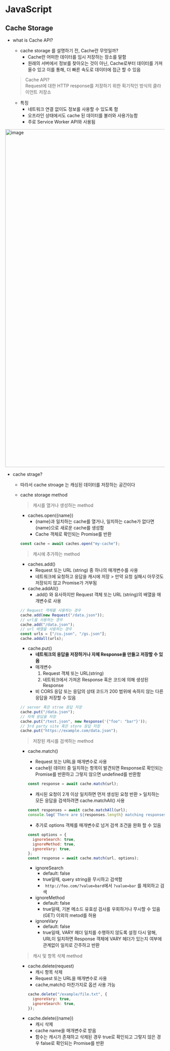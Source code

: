 # JavaScript

## Cache Storage

- what is Cache API?

  - cache storage 를 설명하기 전, Cache란 무엇일까?
    - Cache란 어떠한 데이터를 임시 저장하는 장소를 말함
    - 원래의 서버에서 정보를 찾아오는 것이 아닌, Cache로부터 데이터를 가져올수 있고 이를 통해, 더 빠른 속도로 데이터에 접근 할 수 있음

  > Cache API? <br/>
  > Request에 대한 HTTP response를 저장하기 위한 획기적인 방식의 클라이언트 저장소

  - 특징
    - 네트워크 연결 없이도 정보를 사용할 수 있도록 함
    - 오프라인 상태에서도 cache 된 데이터를 불러와 사용가능함
    - 주로 Service Worker API와 사용됨

<img width="1068" alt="image" src="https://github.com/CS-TeamStudy/CS_Study_for_Interview/assets/125563995/d7d04e8a-0b97-4ad0-b07b-dbb1f2f5602b">

- cache strage?

  - 따라서 cache stroage 는 캐싱된 데이터를 저장하는 공간이다
  - cache storage method

    > 캐시를 열거나 생성하는 method

    - caches.open({name})
      - {name}과 일치하는 cache를 열거나, 일치하는 cache가 없다면 {name}으로 새로운 cache를 생성함
      - Cache 객체로 확인되는 Promise를 반환

    ```javascript
    const cache = await caches.open("my-cache");
    ```

    > 캐시에 추가하는 method

    - caches.add()
      - Request 또는 URL (string) 중 하나의 매개변수를 사용
      - 네트워크에 요청하고 응답을 캐시에 저장 > 만약 요청 실패시 아무것도 저장되지 않고 Promise가 거부됨
    - cache.addAll()
      - .add() 와 유사하지만 Request 객체 또는 URL (string)의 배열을 매개변수로 사용

    ```javascript
    // Request 객체를 사용하는 경우
    cache.add(new Request("/data.json"));
    // url을 사용하는 경우
    cache.add("/data.json");
    // url 배열을 사용하는 경우
    const urls = ["/cu.json", "/gs.json"];
    cache.addall(urls);
    ```

    - cache.put()
      - **네트워크의 응답을 저장하거나 자체 Response을 만들고 저장할 수 있음**
      - 매개변수
        1. Request 객체 또는 URL(string)
        2. 네트워크에서 가져온 Response 혹은 코드에 의해 생성된 Response
      - 비 CORS 응답 또는 응답의 상태 코드가 200 범위에 속하지 않는 다른 응답을 저장할 수 있음

    ```javascript
    // server 혹은 stroe 응답 저장
    cache.put("/data.json");
    // 자체 응답을 저장
    cache.put("/test.json", new Response('{"foo": "bar"}'));
    // 3rd party site 혹은 store 응답 저장
    cache.put("https://example.com/data.json");
    ```

    > 저장된 캐시를 검색하는 method

    - cache.match()

      - Request 또는 URL을 매개변수로 사용
      - cache된 데이터 중 일치하는 항목이 발견되면 Response로 확인되는 Promise를 반환하고 그렇지 않으면 undefined를 반환함

      ```javascript
      const response = await cache.match(url);
      ```

      - 캐시된 요청이 2개 이상 일치하면 먼저 생성된 요청 반환 > 일치하는 모든 응답을 검색하려면 cache.matchAll() 사용

      ```javascript
      const responses = await cache.matchAll(url);
      console.log(`There are ${responses.length} matching responses.`);
      ```

      - 추가로 options 객체를 매개변수로 넘겨 검색 조건을 완화 할 수 있음

      ```javascript
      const options = {
        ignoreSearch: true,
        ignoreMethod: true,
        ignoreVary: true,
      };
      const response = await cache.match(url, options);
      ```

      - ignoreSearch
        - default: false
        - true일때, query string을 무시하고 검색함
        - ` http://foo.com/?value=bard`에서 `?value=bar` 를 제외하고 검색
      - ignoreMethod
        - default: false
        - true일때, 기본 메소드 유효성 검사를 우회하거나 무시할 수 있음 (GET) 이외의 metod를 허용
      - ignoreVary
        - default: false
        - true일때, VARY 헤더 일치를 수행하지 않도록 설정 다시 말해, URL이 일치하면 Response 객체에 VARY 헤더가 있는지 여부에 관계없이 일치로 간주하고 반환

    > 캐시 및 항목 삭제 method

    - cache.delete(request)
      - 캐시 항목 삭제
      - Request 또는 URL을 매개변수로 사용
      - cache,match() 마찬가지로 옵션 사용 가능
      ```javascript
      cache.delete("/example/file.txt", {
        ignoreVary: true,
        ignoreSearch: true,
      });
      ```
    - cache.delete({name})
      - 캐시 삭제
      - cache name을 매개변수로 받음
      - 함수는 캐시가 존재하고 삭제된 경우 true로 확인되고 그렇지 않은 경우 false로 확인되는 Promise를 반환
